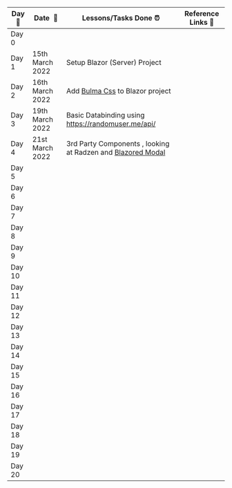 |**Day:pushpin:**|**Date &nbsp;:calendar:**|**Lessons/Tasks Done :alarm_clock:**| **Reference Links :link:**|
|------|-----------------|--------------------|---------------------|
|Day 0| |  | |
|Day 1| 15th March 2022| Setup Blazor (Server) Project | |
|Day 2| 16th March 2022| Add [Bulma Css](https://bulma.io/) to Blazor project | |
|Day 3| 19th March 2022| Basic Databinding using https://randomuser.me/api/  | |
|Day 4| 21st March 2022 |3rd Party Components , looking at Radzen and [Blazored Modal](https://github.com/Blazored/Modal) | |
|Day 5| |  | |
|Day 6| |  | |
|Day 7| |  | |
|Day 8| |  | |
|Day 9| |  | |
|Day 10| |  | |
|Day 11| |  | |
|Day 12| |  | |
|Day 13| |  | |
|Day 14| |  | |
|Day 15| |  | |
|Day 16| |  | |
|Day 17| |  | |
|Day 18| |  | |
|Day 19| |  | |
|Day 20| |  | |
